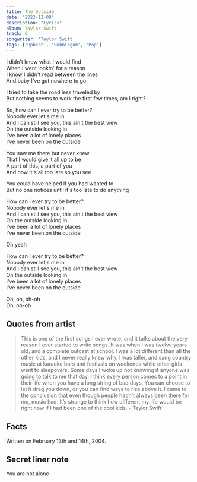 ```yaml
---
title: The Outside
date: "2022-12-08"
description: "Lyrics"
album: Taylor Swift
track: 6
songwriter: 'Taylor Swift'
tags: ['Upbeat', 'Bubblegum', 'Pop']
---
```

<p className="verse-one">
I didn't know what I would find <br />
When I went lookin' for a reason <br />
I know I didn't read between the lines <br />
And baby I've got nowhere to go <br />
</p>
<p className="pre-chorus">
I tried to take the road less traveled by <br />
But nothing seems to work the first few times, am I right? <br />
</p>
<p className="chorus">
So, how can I ever try to be better? <br />
Nobody ever let's me in <br />
And I can still see you, this ain't the best view <br />
On the outside looking in <br />
I've been a lot of lonely places <br />
I've never been on the outside <br />
</p>
<p className="verse-two">
You saw me there but never knew <br />
That I would give it all up to be <br />
A part of this, a part of you <br />
And now it's all too late so you see <br />
</p>
<p className="pre-chorus">
You could have helped if you had wanted to <br />
But no one notices until it's too late to do anything <br />
</p>
<p className="chorus">
How can I ever try to be better? <br />
Nobody ever let's me in <br />
And I can still see you, this ain't the best view <br />
On the outside looking in <br />
I've been a lot of lonely places <br />
I've never been on the outside <br />
</p>
<p className="post-chorus">
Oh yeah <br />
</p>
<p className="chorus">
How can I ever try to be better? <br />
Nobody ever let's me in <br />
And I can still see you, this ain't the best view <br />
On the outside looking in <br />
I've been a lot of lonely places <br />
I've never been on the outside <br />
</p>
<p className="outro">
Oh, oh, oh-oh <br />
Oh, oh-oh <br />
</p>

## Quotes from artist
<blockquote>

This is one of the first songs I ever wrote, and it talks about the very reason I ever started to write songs. It was when I was twelve years old, and a complete outcast at school. I was a lot different than all the other kids, and I never really knew why. I was taller, and sang country music at karaoke bars and festivals on weekends while other girls went to sleepovers. Some days I woke up not knowing if anyone was going to talk to me that day. I think every person comes to a point in their life when you have a long string of bad days. You can choose to let it drag you down, or you can find ways to rise above it. I came to the conclusion that even though people hadn’t always been there for me, music had. It’s strange to think how different my life would be right now if I had been one of the cool kids. - Taylor Swift
</blockquote>


## Facts
Written on February 13th and 14th, 2004.

## Secret liner note
You are not alone